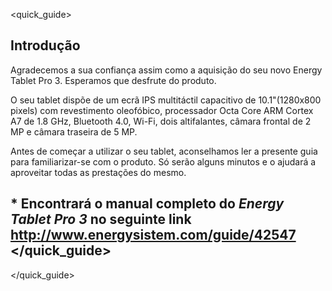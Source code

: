 <quick_guide>

## Introdução

Agradecemos a sua confiança assim como a aquisição do seu novo Energy Tablet Pro 3. Esperamos que desfrute do produto.

O seu tablet dispõe de um ecrã IPS multitáctil capacitivo de 10.1"(1280x800 pixels) com revestimento oleofóbico, processador Octa Core ARM Cortex A7 de 1.8 GHz, Bluetooth 4.0, Wi-Fi, dois altifalantes, câmara frontal de 2 MP e câmara traseira de 5 MP. 

Antes de começar a utilizar o seu tablet, aconselhamos ler a presente guia para familiarizar-se com o produto.   Só serão alguns minutos e o ajudará a aproveitar todas as prestações do mesmo.

## <unique> * Encontrará o manual completo do *Energy Tablet Pro 3* no seguinte link http://www.energysistem.com/guide/42547 </unique> </quick_guide>

</quick_guide>
